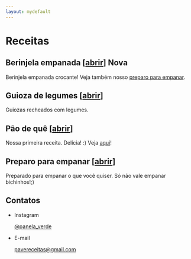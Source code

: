 ```yaml
---
layout: mydefault
---
```

# Receitas

## Berinjela empanada [[abrir](./receitas/berinjela_empanada.md)] <span class="badge badge-secondary">Nova</span>

Berinjela empanada crocante! Veja também nosso [preparo para empanar](./receitas/preparo_para_empanar.md).

## Guioza de legumes [[abrir](./receitas/guioza_de_legumes.md)]

Guiozas recheados com legumes.

## Pão de quê [[abrir](./receitas/pao_de_que.md)]

Nossa primeira receita. Delícia! :)
Veja [aqui](/receitas/pao_de_que.md)!

## Preparo para empanar [[abrir](./receitas/preparo_para_empanar.md)]

Preparado para empanar o que você quiser. Só não vale empanar bichinhos!;)

## Contatos

* Instagram

  [@panela_verde](https://www.instagram.com/panela_verde/)

* E-mail

  [pavereceitas@gmail.com](mailto:pavereceitas@gmail.com)
